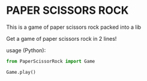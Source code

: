 # PAPER SCISSORS ROCK

This is a game of paper scissors rock packed into a lib

Get a game of paper scissors rock in 2 lines!

usage (Python):

```Python
from PaperScissorRock import Game

Game.play()
```